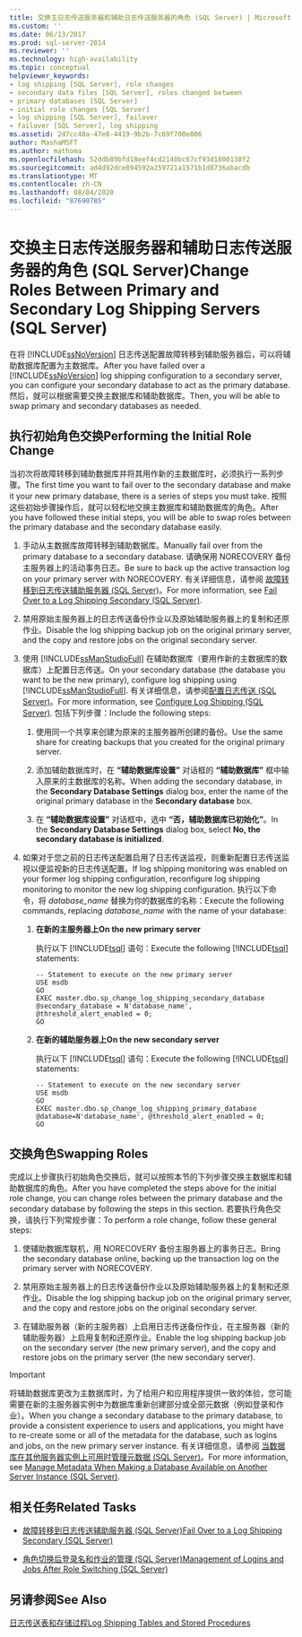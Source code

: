 ```yaml
---
title: 交换主日志传送服务器和辅助日志传送服务器的角色 (SQL Server) | Microsoft Docs
ms.custom: ''
ms.date: 06/13/2017
ms.prod: sql-server-2014
ms.reviewer: ''
ms.technology: high-availability
ms.topic: conceptual
helpviewer_keywords:
- log shipping [SQL Server], role changes
- secondary data files [SQL Server], roles changed between
- primary databases [SQL Server]
- initial role changes [SQL Server]
- log shipping [SQL Server], failover
- failover [SQL Server], log shipping
ms.assetid: 2d7cc40a-47e8-4419-9b2b-7c69f700e806
author: MashaMSFT
ms.author: mathoma
ms.openlocfilehash: 52ddb89bfd18eef4cd2140bc67cf93d1800138f2
ms.sourcegitcommit: ad4d92dce894592a259721a1571b1d8736abacdb
ms.translationtype: MT
ms.contentlocale: zh-CN
ms.lasthandoff: 08/04/2020
ms.locfileid: "87690785"
---
```

# <a name="change-roles-between-primary-and-secondary-log-shipping-servers-sql-server"></a><span data-ttu-id="ee259-102">交换主日志传送服务器和辅助日志传送服务器的角色 (SQL Server)</span><span class="sxs-lookup"><span data-stu-id="ee259-102">Change Roles Between Primary and Secondary Log Shipping Servers (SQL Server)</span></span>
  <span data-ttu-id="ee259-103">在将 [!INCLUDE[ssNoVersion](../../includes/ssnoversion-md.md)] 日志传送配置故障转移到辅助服务器后，可以将辅助数据库配置为主数据库。</span><span class="sxs-lookup"><span data-stu-id="ee259-103">After you have failed over a [!INCLUDE[ssNoVersion](../../includes/ssnoversion-md.md)] log shipping configuration to a secondary server, you can configure your secondary database to act as the primary database.</span></span> <span data-ttu-id="ee259-104">然后，就可以根据需要交换主数据库和辅助数据库。</span><span class="sxs-lookup"><span data-stu-id="ee259-104">Then, you will be able to swap primary and secondary databases as needed.</span></span>  
  
## <a name="performing-the-initial-role-change"></a><span data-ttu-id="ee259-105">执行初始角色交换</span><span class="sxs-lookup"><span data-stu-id="ee259-105">Performing the Initial Role Change</span></span>  
 <span data-ttu-id="ee259-106">当初次将故障转移到辅助数据库并将其用作新的主数据库时，必须执行一系列步骤。</span><span class="sxs-lookup"><span data-stu-id="ee259-106">The first time you want to fail over to the secondary database and make it your new primary database, there is a series of steps you must take.</span></span> <span data-ttu-id="ee259-107">按照这些初始步骤操作后，就可以轻松地交换主数据库和辅助数据库的角色。</span><span class="sxs-lookup"><span data-stu-id="ee259-107">After you have followed these initial steps, you will be able to swap roles between the primary database and the secondary database easily.</span></span>  
  
1.  <span data-ttu-id="ee259-108">手动从主数据库故障转移到辅助数据库。</span><span class="sxs-lookup"><span data-stu-id="ee259-108">Manually fail over from the primary database to a secondary database.</span></span> <span data-ttu-id="ee259-109">请确保用 NORECOVERY 备份主服务器上的活动事务日志。</span><span class="sxs-lookup"><span data-stu-id="ee259-109">Be sure to back up the active transaction log on your primary server with NORECOVERY.</span></span> <span data-ttu-id="ee259-110">有关详细信息，请参阅 [故障转移到日志传送辅助服务器 (SQL Server)](fail-over-to-a-log-shipping-secondary-sql-server.md)。</span><span class="sxs-lookup"><span data-stu-id="ee259-110">For more information, see [Fail Over to a Log Shipping Secondary &#40;SQL Server&#41;](fail-over-to-a-log-shipping-secondary-sql-server.md).</span></span>  
  
2.  <span data-ttu-id="ee259-111">禁用原始主服务器上的日志传送备份作业以及原始辅助服务器上的复制和还原作业。</span><span class="sxs-lookup"><span data-stu-id="ee259-111">Disable the log shipping backup job on the original primary server, and the copy and restore jobs on the original secondary server.</span></span>  
  
3.  <span data-ttu-id="ee259-112">使用 [!INCLUDE[ssManStudioFull](../../includes/ssmanstudiofull-md.md)] 在辅助数据库（要用作新的主数据库的数据库）上配置日志传送。</span><span class="sxs-lookup"><span data-stu-id="ee259-112">On your secondary database (the database you want to be the new primary), configure log shipping using [!INCLUDE[ssManStudioFull](../../includes/ssmanstudiofull-md.md)].</span></span> <span data-ttu-id="ee259-113">有关详细信息，请参阅[配置日志传送 (SQL Server)](configure-log-shipping-sql-server.md)。</span><span class="sxs-lookup"><span data-stu-id="ee259-113">For more information, see [Configure Log Shipping &#40;SQL Server&#41;](configure-log-shipping-sql-server.md).</span></span> <span data-ttu-id="ee259-114">包括下列步骤：</span><span class="sxs-lookup"><span data-stu-id="ee259-114">Include the following steps:</span></span>  
  
    1.  <span data-ttu-id="ee259-115">使用同一个共享来创建为原来的主服务器所创建的备份。</span><span class="sxs-lookup"><span data-stu-id="ee259-115">Use the same share for creating backups that you created for the original primary server.</span></span>  
  
    2.  <span data-ttu-id="ee259-116">添加辅助数据库时，在 **“辅助数据库设置”** 对话框的 **“辅助数据库”** 框中输入原来的主数据库的名称。</span><span class="sxs-lookup"><span data-stu-id="ee259-116">When adding the secondary database, in the **Secondary Database Settings** dialog box, enter the name of the original primary database in the **Secondary database** box.</span></span>  
  
    3.  <span data-ttu-id="ee259-117">在 **“辅助数据库设置”** 对话框中，选中 **“否，辅助数据库已初始化”**。</span><span class="sxs-lookup"><span data-stu-id="ee259-117">In the **Secondary Database Settings** dialog box, select **No, the secondary database is initialized**.</span></span>  
  
4.  <span data-ttu-id="ee259-118">如果对于您之前的日志传送配置启用了日志传送监视，则重新配置日志传送监视以便监视新的日志传送配置。</span><span class="sxs-lookup"><span data-stu-id="ee259-118">If log shipping monitoring was enabled on your former log shipping configuration, reconfigure log shipping monitoring to monitor the new log shipping configuration.</span></span>  <span data-ttu-id="ee259-119">执行以下命令，将 *database_name* 替换为你的数据库的名称：</span><span class="sxs-lookup"><span data-stu-id="ee259-119">Execute the following commands, replacing *database_name* with the name of your database:</span></span>  
  
    1.  <span data-ttu-id="ee259-120">**在新的主服务器上**</span><span class="sxs-lookup"><span data-stu-id="ee259-120">**On the new primary server**</span></span>  
  
         <span data-ttu-id="ee259-121">执行以下 [!INCLUDE[tsql](../../includes/tsql-md.md)] 语句：</span><span class="sxs-lookup"><span data-stu-id="ee259-121">Execute the following [!INCLUDE[tsql](../../includes/tsql-md.md)] statements:</span></span>  
  
        ```  
        -- Statement to execute on the new primary server  
        USE msdb  
        GO  
        EXEC master.dbo.sp_change_log_shipping_secondary_database @secondary_database = N'database_name', @threshold_alert_enabled = 0;  
        GO  
        ```  
  
    2.  <span data-ttu-id="ee259-122">**在新的辅助服务器上**</span><span class="sxs-lookup"><span data-stu-id="ee259-122">**On the new secondary server**</span></span>  
  
         <span data-ttu-id="ee259-123">执行以下 [!INCLUDE[tsql](../../includes/tsql-md.md)] 语句：</span><span class="sxs-lookup"><span data-stu-id="ee259-123">Execute the following [!INCLUDE[tsql](../../includes/tsql-md.md)] statements:</span></span>  
  
        ```  
        -- Statement to execute on the new secondary server  
        USE msdb  
        GO  
        EXEC master.dbo.sp_change_log_shipping_primary_database @database=N'database_name', @threshold_alert_enabled = 0;  
        GO  
        ```  
  
## <a name="swapping-roles"></a><span data-ttu-id="ee259-124">交换角色</span><span class="sxs-lookup"><span data-stu-id="ee259-124">Swapping Roles</span></span>  
 <span data-ttu-id="ee259-125">完成以上步骤执行初始角色交换后，就可以按照本节的下列步骤交换主数据库和辅助数据库的角色。</span><span class="sxs-lookup"><span data-stu-id="ee259-125">After you have completed the steps above for the initial role change, you can change roles between the primary database and the secondary database by following the steps in this section.</span></span> <span data-ttu-id="ee259-126">若要执行角色交换，请执行下列常规步骤：</span><span class="sxs-lookup"><span data-stu-id="ee259-126">To perform a role change, follow these general steps:</span></span>  
  
1.  <span data-ttu-id="ee259-127">使辅助数据库联机，用 NORECOVERY 备份主服务器上的事务日志。</span><span class="sxs-lookup"><span data-stu-id="ee259-127">Bring the secondary database online, backing up the transaction log on the primary server with NORECOVERY.</span></span>  
  
2.  <span data-ttu-id="ee259-128">禁用原始主服务器上的日志传送备份作业以及原始辅助服务器上的复制和还原作业。</span><span class="sxs-lookup"><span data-stu-id="ee259-128">Disable the log shipping backup job on the original primary server, and the copy and restore jobs on the original secondary server.</span></span>  
  
3.  <span data-ttu-id="ee259-129">在辅助服务器（新的主服务器）上启用日志传送备份作业，在主服务器（新的辅助服务器）上启用复制和还原作业。</span><span class="sxs-lookup"><span data-stu-id="ee259-129">Enable the log shipping backup job on the secondary server (the new primary server), and the copy and restore jobs on the primary server (the new secondary server).</span></span>  
  
> [!IMPORTANT]  
>  <span data-ttu-id="ee259-130">将辅助数据库更改为主数据库时，为了给用户和应用程序提供一致的体验，您可能需要在新的主服务器实例中为数据库重新创建部分或全部元数据（例如登录和作业）。</span><span class="sxs-lookup"><span data-stu-id="ee259-130">When you change a secondary database to the primary database, to provide a consistent experience to users and applications, you might have to re-create some or all of the metadata for the database, such as logins and jobs, on the new primary server instance.</span></span> <span data-ttu-id="ee259-131">有关详细信息，请参阅 [当数据库在其他服务器实例上可用时管理元数据 (SQL Server)](../../relational-databases/databases/manage-metadata-when-making-a-database-available-on-another-server.md)。</span><span class="sxs-lookup"><span data-stu-id="ee259-131">For more information, see [Manage Metadata When Making a Database Available on Another Server Instance &#40;SQL Server&#41;](../../relational-databases/databases/manage-metadata-when-making-a-database-available-on-another-server.md).</span></span>  
  
##  <a name="related-tasks"></a><a name="RelatedTasks"></a> <span data-ttu-id="ee259-132">相关任务</span><span class="sxs-lookup"><span data-stu-id="ee259-132">Related Tasks</span></span>  
  
-   [<span data-ttu-id="ee259-133">故障转移到日志传送辅助服务器 (SQL Server)</span><span class="sxs-lookup"><span data-stu-id="ee259-133">Fail Over to a Log Shipping Secondary &#40;SQL Server&#41;</span></span>](fail-over-to-a-log-shipping-secondary-sql-server.md)  
  
-   [<span data-ttu-id="ee259-134">角色切换后登录名和作业的管理 (SQL Server)</span><span class="sxs-lookup"><span data-stu-id="ee259-134">Management of Logins and Jobs After Role Switching &#40;SQL Server&#41;</span></span>](../../sql-server/failover-clusters/management-of-logins-and-jobs-after-role-switching-sql-server.md)  
  
## <a name="see-also"></a><span data-ttu-id="ee259-135">另请参阅</span><span class="sxs-lookup"><span data-stu-id="ee259-135">See Also</span></span>  
 [<span data-ttu-id="ee259-136">日志传送表和存储过程</span><span class="sxs-lookup"><span data-stu-id="ee259-136">Log Shipping Tables and Stored Procedures</span></span>](log-shipping-tables-and-stored-procedures.md)  
  
  
